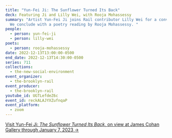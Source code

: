 ```yaml
---
title: "Yun-Fei Ji: The Sunflower Turned Its Back"
deck: Featuring Ji and Lilly Wei, with Rooja Mohassessy
summary: "Artist Yun-Fei Ji joins Rail contributor Lilly Wei for a conversation.
  We conclude with a poetry reading by Rooja Mohassessy. "
people:
  - person: yun-fei-ji
  - person: lilly-wei
poets:
  - person: rooja-mohassessy
date: 2022-12-13T13:00:00-0500
end_date: 2022-12-13T14:30:00-0500
series: 711
collections:
  - the-new-social-environment
event_organizer:
  - the-brooklyn-rail
event_producer:
  - the-brooklyn-rail
youtube_id: UGTLefdeZ6c
event_id: reckALAJYXZufnqaP
event_platform:
  - zoom
---
```

[V﻿isit Yun-Fei Ji: *The Sunflower Turned Its Back*, on view at James Cohan Gallery through January 7, 2023 →](https://www.jamescohan.com/exhibitions/yun-fei-ji5)
